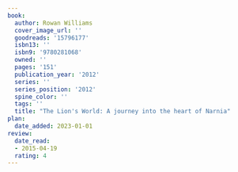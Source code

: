 ```yaml
---
book:
  author: Rowan Williams
  cover_image_url: ''
  goodreads: '15796177'
  isbn13: ''
  isbn9: '9780281068'
  owned: ''
  pages: '151'
  publication_year: '2012'
  series: ''
  series_position: '2012'
  spine_color: ''
  tags: ''
  title: "The Lion's World: A journey into the heart of Narnia"
plan:
  date_added: 2023-01-01
review:
  date_read:
  - 2015-04-19
  rating: 4
---
```

